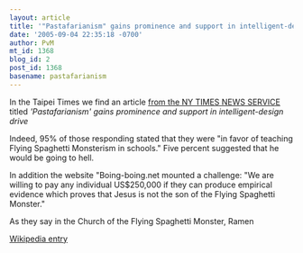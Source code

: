 ```yaml
---
layout: article
title: '"Pastafarianism" gains prominence and support in intelligent-design drive'
date: '2005-09-04 22:35:18 -0700'
author: PvM
mt_id: 1368
blog_id: 2
post_id: 1368
basename: pastafarianism
---
```

In the Taipei Times we find an article [ from the NY TIMES NEWS SERVICE](http://www.taipeitimes.com/News/world/archives/2005/08/31/2003269851) titled _'Pastafarianism' gains prominence and support in intelligent-design drive_

Indeed, 95% of those responding stated that they were "in favor of teaching Flying Spaghetti Monsterism in schools." Five percent suggested that he would be going to hell.

In addition the website "Boing-boing.net mounted a challenge: "We are willing to pay any individual US$250,000 if they can produce empirical evidence which proves that Jesus is not the son of the Flying Spaghetti Monster."

As they say in the Church of the Flying Spaghetti Monster, Ramen

[Wikipedia entry](http://en.wikipedia.org/wiki/Flying_Spaghetti_Monster)
